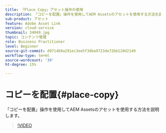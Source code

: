 ```yaml
---
title: 「Place Copy」アセット操作の使用
description: 「コピーを配置」操作を使用してAEM Assetsのアセットを使用する方法を説明します。
sub-product: アセット
feature: Adobe Asset Link
version: cloud-service
thumbnail: 34049.jpg
topic: コンテンツ管理
role: Business Practitioner
level: Beginner
source-git-commit: d9714b9a291ec3ee5f3dba9723de72bb120d2149
workflow-type: tm+mt
source-wordcount: '39'
ht-degree: 15%

---
```



# コピーを配置{#place-copy}

「コピーを配置」操作を使用してAEM Assetsのアセットを使用する方法を説明します。

>[!VIDEO](https://video.tv.adobe.com/v/34049/?quality=12)
